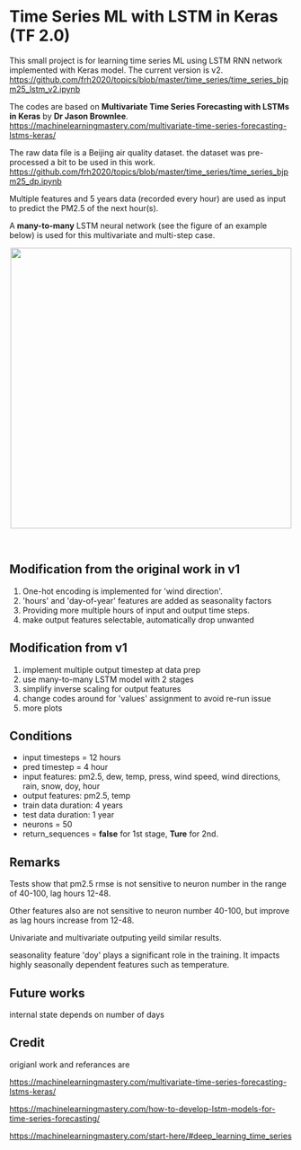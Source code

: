 # **Time Series ML with LSTM in Keras (TF 2.0)**

This small project is for learning time series ML using LSTM RNN network implemented with Keras model. The current version is v2. https://github.com/frh2020/topics/blob/master/time_series/time_series_bjpm25_lstm_v2.ipynb

The codes are based on **Multivariate Time Series Forecasting with LSTMs in Keras** by **Dr Jason Brownlee**.  https://machinelearningmastery.com/multivariate-time-series-forecasting-lstms-keras/

The raw data file is a Beijing air quality dataset. the dataset was pre-processed a bit to be used in this work. https://github.com/frh2020/topics/blob/master/time_series/time_series_bjpm25_dp.ipynb

Multiple features and 5 years data (recorded every hour) are used as input to predict the PM2.5 of the next hour(s).

A **many-to-many** LSTM neural network (see the figure of an example below) is used for this multivariate and multi-step case.

<p align="center">
<img src="https://drive.google.com/uc?id=159QK2H7IM282u97kQRqmqNxQkVThdoIR" width="500" >
</p>
<br />

## Modification from the original work in v1

1.   One-hot encoding is implemented for 'wind direction'.
2.   'hours' and 'day-of-year' features are added as seasonality factors
3.   Providing more multiple hours of input and output time steps.
4.   make output features selectable, automatically drop unwanted

## Modification from v1

1.   implement multiple output timestep at data prep
2.   use many-to-many LSTM model with 2 stages
3.   simplify inverse scaling for output features
4.   change codes around for 'values' assignment to avoid re-run issue 
5.   more plots

## Conditions


*   input timesteps = 12 hours
*   pred timestep = 4 hour
*   input features: pm2.5, dew, temp, press, wind speed, wind directions, rain, snow, doy, hour
*   output features: pm2.5, temp
*   train data duration: 4 years
*   test data duration: 1 year
*   neurons = 50
*   return_sequences = **false**  for 1st stage, **Ture** for 2nd.

## Remarks
Tests show that pm2.5 rmse is not sensitive to neuron number in the range of 40-100, lag hours 12-48.

Other features also are not sensitive to neuron number 40-100, but improve as lag hours increase from 12-48.

Univariate and multivariate outputing yeild similar results.

seasonality feature 'doy' plays a significant role in the training. It impacts highly seasonally dependent features such as temperature.

## Future works
internal state depends on number of days

## Credit
origianl work and referances are 

https://machinelearningmastery.com/multivariate-time-series-forecasting-lstms-keras/

https://machinelearningmastery.com/how-to-develop-lstm-models-for-time-series-forecasting/

https://machinelearningmastery.com/start-here/#deep_learning_time_series
